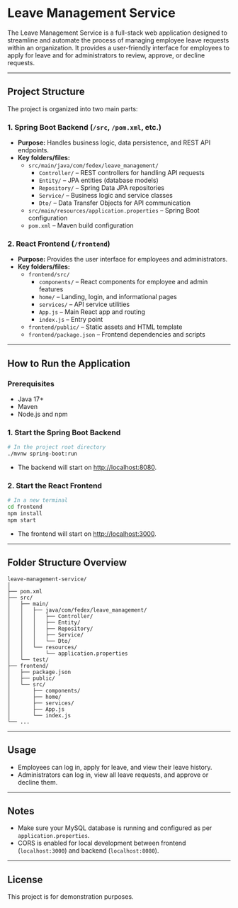 # Leave Management Service

The Leave Management Service is a full-stack web application designed to streamline and automate the process of managing employee leave requests within an organization. It provides a user-friendly interface for employees to apply for leave and for administrators to review, approve, or decline requests.

---

## Project Structure

The project is organized into two main parts:

### 1. Spring Boot Backend (`/src`, `/pom.xml`, etc.)

- **Purpose:** Handles business logic, data persistence, and REST API endpoints.
- **Key folders/files:**
  - `src/main/java/com/fedex/leave_management/`
    - `Controller/` – REST controllers for handling API requests
    - `Entity/` – JPA entities (database models)
    - `Repository/` – Spring Data JPA repositories
    - `Service/` – Business logic and service classes
    - `Dto/` – Data Transfer Objects for API communication
  - `src/main/resources/application.properties` – Spring Boot configuration
  - `pom.xml` – Maven build configuration

### 2. React Frontend (`/frontend`)

- **Purpose:** Provides the user interface for employees and administrators.
- **Key folders/files:**
  - `frontend/src/`
    - `components/` – React components for employee and admin features
    - `home/` – Landing, login, and informational pages
    - `services/` – API service utilities
    - `App.js` – Main React app and routing
    - `index.js` – Entry point
  - `frontend/public/` – Static assets and HTML template
  - `frontend/package.json` – Frontend dependencies and scripts

---

## How to Run the Application

### Prerequisites

- Java 17+
- Maven
- Node.js and npm

### 1. Start the Spring Boot Backend

```sh
# In the project root directory
./mvnw spring-boot:run
```

- The backend will start on [http://localhost:8080](http://localhost:8080).

### 2. Start the React Frontend

```sh
# In a new terminal
cd frontend
npm install
npm start
```

- The frontend will start on [http://localhost:3000](http://localhost:3000).

---

## Folder Structure Overview

```
leave-management-service/
│
├── pom.xml
├── src/
│   ├── main/
│   │   ├── java/com/fedex/leave_management/
│   │   │   ├── Controller/
│   │   │   ├── Entity/
│   │   │   ├── Repository/
│   │   │   ├── Service/
│   │   │   └── Dto/
│   │   └── resources/
│   │       └── application.properties
│   └── test/
├── frontend/
│   ├── package.json
│   ├── public/
│   └── src/
│       ├── components/
│       ├── home/
│       ├── services/
│       ├── App.js
│       └── index.js
└── ...
```

---

## Usage

- Employees can log in, apply for leave, and view their leave history.
- Administrators can log in, view all leave requests, and approve or decline them.

---

## Notes

- Make sure your MySQL database is running and configured as per `application.properties`.
- CORS is enabled for local development between frontend (`localhost:3000`) and backend (`localhost:8080`).

---

## License

This project is for demonstration purposes.
